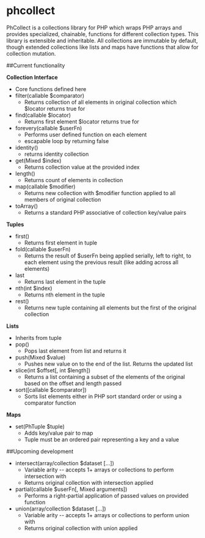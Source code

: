 phcollect
=========

PhCollect is a collections library for PHP which wraps PHP arrays and provides specialized, chainable, functions for different collection types.  This library is extensible and inheritable. All collections are immutable by default, though extended collections like lists and maps have functions that allow for collection mutation.

##Current functionality

**Collection Interface**

- Core functions defined here
- filter(callable $comparator)
    - Returns collection of all elements in original collection which $locator returns true for
- find(callable $locator)
    - Returns first element $locator returns true for
- forevery(callable $userFn)
    - Performs user defined function on each element
    - escapable loop by returning false
- identity()
    - returns identity collection
- get(Mixed $index)
    - Returns collection value at the provided index
- length()
    - Returns count of elements in collection
- map(callable $modifier)
    - Returns new collection with $modifier function applied to all members of original collection
- toArray()
    - Returns a standard PHP associative of collection key/value pairs

**Tuples**

- first()
    - Returns first element in tuple
- fold(callable $userFn)
    - Returns the result of $userFn being applied serially, left to right, to each element using the previous result (like adding across all elements)
- last
    - Returns last element in the tuple
- nth(int $index)
    - Returns nth element in the tuple
- rest()
    - Returns new tuple containing all elements but the first of the original collection

**Lists**

- Inherits from tuple
- pop()
    - Pops last element from list and returns it
- push(Mixed $value)
    - Pushes new value on to the end of the list. Returns the updated list
- slice(int $offset[, int $length])
    - Returns a list containing a subset of the elements of the original based on the offset and length passed
- sort([callable $comparator])
    - Sorts list elements either in PHP sort standard order or using a comparator function

**Maps**

- set(PhTuple $tuple)
    - Adds key/value pair to map
    - Tuple must be an ordered pair representing a key and a value

##Upcoming development

- intersect(array/collection $dataset [...])
    - Variable arity -- accepts 1+ arrays or collections to perform intersection with
    - Returns original collection with intersection applied
- partial(callable $userFn[, Mixed arguments])
    - Performs a right-partial application of passed values on provided function
- union(array/collection $dataset [...])
    - Variable arity -- accepts 1+ arrays or collections to perform union with
    - Returns original collection with union applied